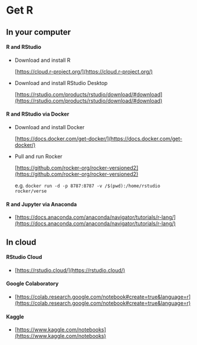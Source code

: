 # Get R

## In your computer

#### R and RStudio

-   Download and install R

    [https://cloud.r-project.org/](https://cloud.r-project.org/)

-   Download and install RStudio Desktop

    [https://rstudio.com/products/rstudio/download/#download](https://rstudio.com/products/rstudio/download/#download)

#### R and RStudio via Docker
-   Download and install Docker

    [https://docs.docker.com/get-docker/](https://docs.docker.com/get-docker/)
    
-   Pull and run Rocker

    [https://github.com/rocker-org/rocker-versioned2](https://github.com/rocker-org/rocker-versioned2)

    e.g. `docker run -d -p 8787:8787 -v /$(pwd):/home/rstudio rocker/verse`

#### R and Jupyter via Anaconda

-   [https://docs.anaconda.com/anaconda/navigator/tutorials/r-lang/](https://docs.anaconda.com/anaconda/navigator/tutorials/r-lang/)

## In cloud

#### RStudio Cloud

-   [https://rstudio.cloud/](https://rstudio.cloud/)

#### Google Colaboratory

-  [https://colab.research.google.com/notebook#create=true&language=r](https://colab.research.google.com/notebook#create=true&language=r)

#### Kaggle

-  [https://www.kaggle.com/notebooks](https://www.kaggle.com/notebooks)



